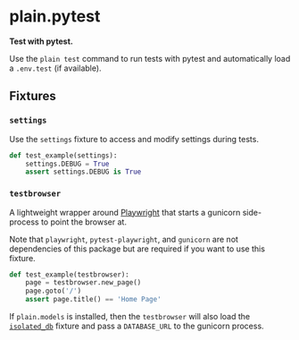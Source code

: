 # plain.pytest

**Test with pytest.**

Use the `plain test` command to run tests with pytest and automatically load a `.env.test` (if available).

## Fixtures

### `settings`

Use the `settings` fixture to access and modify settings during tests.

```python
def test_example(settings):
    settings.DEBUG = True
    assert settings.DEBUG is True
```

### `testbrowser`

A lightweight wrapper around [Playwright](https://playwright.dev/python/) that starts a gunicorn side-process to point the browser at.

Note that `playwright`, `pytest-playwright`, and `gunicorn` are not dependencies of this package but are required if you want to use this fixture.

```python
def test_example(testbrowser):
    page = testbrowser.new_page()
    page.goto('/')
    assert page.title() == 'Home Page'
```

If `plain.models` is installed, then the `testbrowser` will also load the [`isolated_db`](/plain-models/plain/models/test/pytest.py#isolated_db) fixture and pass a `DATABASE_URL` to the gunicorn process.
